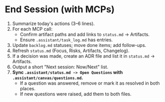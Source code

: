 # End Session (with MCPs)
1) Summarize today's actions (3–6 lines).
2) For each MCP call:
   - Confirm artifact paths and add links to `status.md` -> Artifacts.
   - Ensure `.assistant/task_log.md` has entries.
3) Update `backlog.md` statuses; move done items; add follow-ups.
4) Refresh `status.md` (Focus, Risks, Artifacts, Changelog).
5) If a decision was made, create an ADR file and list it in `status.md` -> Artifacts.
6) Output a short "Next session: Now/Next" list.
7) **Sync `.assistant/status.md -> Open Questions` with `.assistant/canvas/questions.md`.**
   - If a question was answered, remove or mark it as resolved in both places.
   - If new questions were raised, add them to both files.
